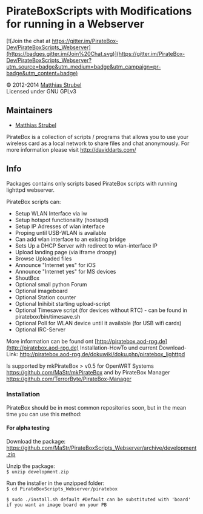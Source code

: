 # PirateBoxScripts with Modifications for running in a Webserver     

[![Join the chat at https://gitter.im/PirateBox-Dev/PirateBoxScripts_Webserver](https://badges.gitter.im/Join%20Chat.svg)](https://gitter.im/PirateBox-Dev/PirateBoxScripts_Webserver?utm_source=badge&utm_medium=badge&utm_campaign=pr-badge&utm_content=badge)

&copy; 2012-2014 [Matthias Strubel](mailto:matthias.strubel@aod-rpg.de)   
Licensed under GNU GPLv3

## Maintainers
* [Matthias Strubel](matthias.strubel@aod-rpg.de)     


PirateBox is a collection of scripts / programs that allows you to use your wireless card
as a local network to share files and chat anonymously. For more information please visit
http://daviddarts.com/

## Info
Packages contains only scripts based PirateBox scripts with running lighttpd webserver.

PirateBox scripts can:
   * Setup WLAN Interface via iw
   * Setup hotspot functionality (hostapd)
   * Setup IP Adresses of wlan interface
   * Proping until USB-WLAN is available
   * Can add wlan interface to an existing bridge
   * Sets Up a DHCP Server with redirect to wlan-interface IP
   * Upload landing page  (via iframe droopy)
   * Browse Uploaded files
   * Announce "Internet yes" for iOS
   * Announce "Internet yes" for MS devices
   * ShoutBox
   * Optional small python Forum
   * Optional imageboard
   * Optional Station counter
   * Optional Inihibit starting upload-script
   * Optional Timesave script (for devices without RTC)  - can be found in piratebox/bin/timesave.sh 
   * Optional Poll for WLAN device until it available (for USB wifi cards)
   * Optional IRC-Server

More information can be found ont [http://piratebox.aod-rpg.de](http://piratebox.aod-rpg.de)
Installation-HowTo und current Download-Link: http://piratebox.aod-rpg.de/dokuwiki/doku.php/piratebox_lighttpd

Is supported by mkPirateBox > v0.5 for OpenWRT Systems https://github.com/MaStr/mkPirateBox
and by PirateBox Manager https://github.com/TerrorByte/PirateBox-Manager

### Installation
PirateBox should be in most common repositories soon, but in the mean time you can use this method:


#### For alpha testing

Download the package:
https://github.com/MaStr/PirateBoxScripts_Webserver/archive/development.zip

Unzip the package:  
`$ unzip development.zip`

Run the installer in the unzipped folder:  
`$ cd PirateBoxScripts_Webserver/piratebox`

`$ sudo ./install.sh default #Default can be substituted with 'board' if you want an image board on your PB`



